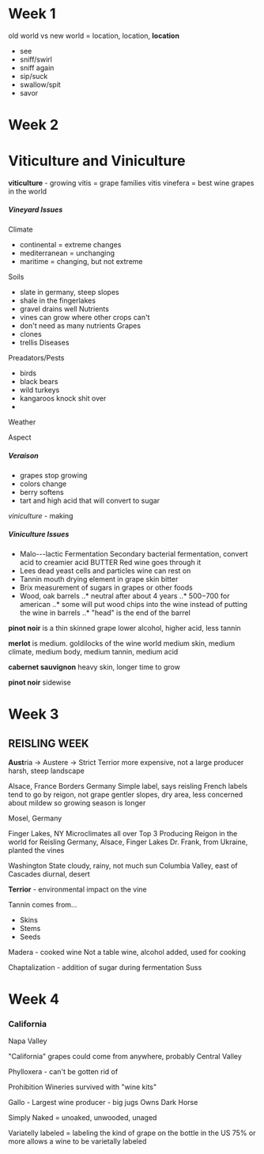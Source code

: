 Week 1
======

old world vs new world = location, location, **location**

- see
- sniff/swirl
- sniff again
- sip/suck
- swallow/spit
- savor


Week 2
======

# Viticulture and Viniculture

**viticulture** - growing
vitis = grape families
vitis vinefera = best wine grapes in the world

##### Vineyard Issues
Climate
* continental = extreme changes
* mediterranean = unchanging
* maritime = changing, but not extreme

Soils
* slate in germany, steep slopes
* shale in the fingerlakes
* gravel drains well
Nutrients
* vines can grow where other crops can't
* don't need as many nutrients
Grapes
* clones
* trellis
Diseases

Preadators/Pests
* birds
* black bears
* wild turkeys
* kangaroos knock shit over
* 
Weather

Aspect

##### Veraison
* grapes stop growing
* colors change
* berry softens
* tart and high acid that will convert to sugar

*viniculture* - making

##### Viniculture Issues
* Malo---lactic Fermentation
Secondary bacterial fermentation, convert acid to creamier acid
BUTTER
Red wine goes through it
* Lees
dead yeast cells and particles wine can rest on
* Tannin
mouth drying element in grape skin
bitter
* Brix
measurement of sugars in grapes or other foods 
* Wood, oak barrels
..* neutral after about 4 years
..* $500-$700 for american
..* some will put wood chips into the wine instead of putting the wine in barrels
..* "head" is the end of the barrel

**pinot noir** is a thin skinned grape
lower alcohol, higher acid, less tannin

**merlot** is medium. goldilocks of the wine world
medium skin, medium climate, medium body, medium tannin, medium acid

**cabernet sauvignon**
heavy skin, longer time to grow

**pinot noir**
sidewise

Week 3
======
## REISLING WEEK
**Aust**ria -> Austere -> Strict
Terrior
more expensive, not a large producer
harsh, steep landscape


Alsace, France 
Borders Germany
Simple label, says reisling
French labels tend to go by reigon, not grape
gentler slopes, dry area, less concerned about mildew so growing season is longer

Mosel, Germany

Finger Lakes, NY
Microclimates all over
Top 3 Producing Reigon in the world for Reisling
Germany, Alsace, Finger Lakes
Dr. Frank, from Ukraine, planted the vines

Washington State
cloudy, rainy, not much sun
Columbia Valley, east of Cascades
diurnal, desert

**Terrior** - environmental impact on the vine

Tannin comes from...
* Skins
* Stems
* Seeds

Madera - cooked wine
Not a table wine, alcohol added, used for cooking

Chaptalization - addition of sugar during fermentation
Suss

Week 4
======

### California

Napa Valley

"California" grapes could come from anywhere, probably Central Valley


Phylloxera - can't be gotten rid of

Prohibition
Wineries survived with "wine kits"

Gallo - Largest wine producer - big jugs
Owns Dark Horse

Simply Naked = unoaked, unwooded, unaged

Variatelly labeled = labeling the kind of grape on the bottle
in the US 75% or more allows a wine to be varietally labeled
